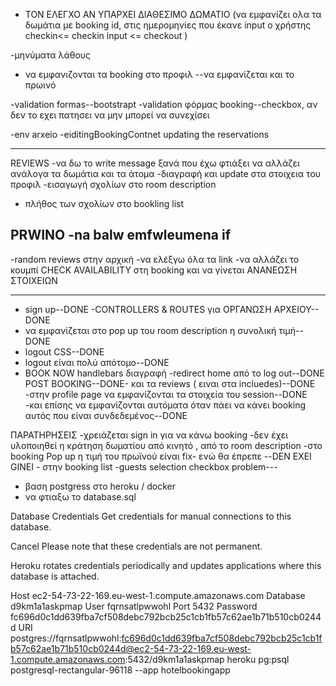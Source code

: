 

- TON ΕΛΕΓΧΟ ΑΝ ΥΠΑΡΧΕΙ ΔΙΑΘΕΣΙΜΟ ΔΩΜΑΤΙΟ (να εμφανίζει ολα τα δωμάτια
με booking id, στις ημερομηνίες που έκανε input ο χρήστης checkin<= checkin input <= checkout )









-μηνύματα λάθους
- να εμφανιζονται τα booking στο προφιλ --να εμφανίζεται και το πρωινό


-validation formas--bootstrapt
-validation φόρμας booking--checkbox, αν δεν το εχει πατησει να μην
μπορεί να συνεχίσει

-env arxeio
 -eiditingBookingContnet updating the reservations 


--------------------------------------------------------
REVIEWS
-να δω το write message ξανά που έχω φτιάξει να αλλάζει ανάλογα τα δωμάτια και τα άτομα
-διαγραφή και update στα στοιχεια του προφιλ 
-εισαγωγή σχολίων στο room description
- πλήθος των σχολίων στο bookling list

PRWINO
-na balw emfwleumena if
--------------------------------------------------------
-random reviews στην αρχική
-να ελέξγω όλα τα link
-να αλλάζει το κουμπί CHECK AVAILABILITY στη booking και
να γίνεται ΑΝΑΝΕΩΣΗ ΣΤΟΙΧΕΙΩΝ




----------
- sign up--DONE
-CONTROLLERS & ROUTES για ΟΡΓΑΝΩΣΗ ΑΡΧΕΙΟΥ--DONE
- να εμφανίζεται στο pop up του room description η συνολική τιμή--DONE
- logout CSS--DONE
- logout είναι πολύ απότομο--DONE
- BOOK NOW handlebars διαγραφή
-redirect home από το log out--DONE
POST BOOKING--DONE- και τα reviews ( ειναι στα incluedes)--DONE
-στην profile page να εμφανίζονται τα στοιχεία του session--DONE
-και επίσης να εμφανίζονται αυτόματα όταν πάει να κάνει booking αυτός που 
είναι συνδεδεμένος--DONE



ΠΑΡΑΤΗΡΗΣΕΙΣ
-χρειάζεται sign in για να κάνω booking
-δεν έχει υλοποιηθεί η κράτηση δωματίου από κινητό , από το room description
-στο booking Pop up η τιμή του πρωϊνού είναι fix- ενώ θα έπρεπε 
--DEN EXEI GINEI - στην booking list -guests selection checkbox problem---


- βαση postgress στο heroku / docker 
- να φτιαξω το database.sql 




Database Credentials
Get credentials for manual connections to this database.

Cancel
Please note that these credentials are not permanent.

Heroku rotates credentials periodically and updates applications where this database is attached.

Host
ec2-54-73-22-169.eu-west-1.compute.amazonaws.com
Database
d9km1a1askpmap
User
fqrnsatlpwwohl
Port
5432
Password
fc696d0c1dd639fba7cf508debc792bcb25c1cb1fb57c62ae1b71b510cb0244d
URI
postgres://fqrnsatlpwwohl:fc696d0c1dd639fba7cf508debc792bcb25c1cb1fb57c62ae1b71b510cb0244d@ec2-54-73-22-169.eu-west-1.compute.amazonaws.com:5432/d9km1a1askpmap
heroku pg:psql postgresql-rectangular-96118 --app hotelbookingapp